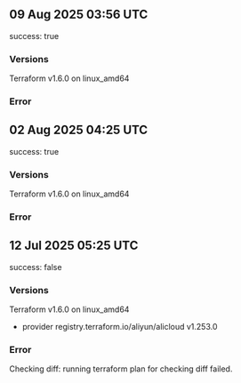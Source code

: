 ## 09 Aug 2025 03:56 UTC

success: true

### Versions

Terraform v1.6.0
on linux_amd64

### Error

## 02 Aug 2025 04:25 UTC

success: true

### Versions

Terraform v1.6.0
on linux_amd64

### Error

## 12 Jul 2025 05:25 UTC

success: false

### Versions

Terraform v1.6.0
on linux_amd64
+ provider registry.terraform.io/aliyun/alicloud v1.253.0

### Error

Checking diff: running terraform plan for checking diff failed.
